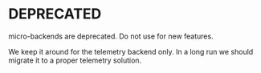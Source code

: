 # DEPRECATED

micro-backends are deprecated. Do not use for new features.

We keep it around for the telemetry backend only. In a long run we should migrate it to a proper telemetry solution.
